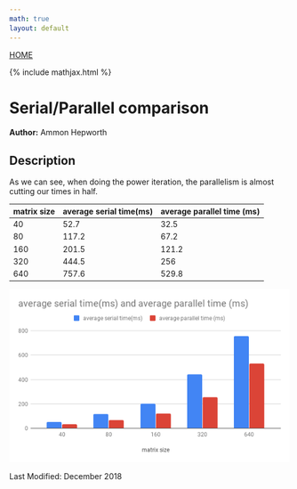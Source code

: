 ```yaml
---
math: true
layout: default
---
```

<a href="https://ammonhepworth.github.io/MATH4610/index">HOME</a>

{% include mathjax.html %}

# Serial/Parallel comparison


**Author:** Ammon Hepworth


## Description

As we can see, when doing the power iteration, the parallelism is almost cutting our times in half.

|matrix size  |   average serial time(ms)   |    average parallel time (ms) |
|-------------|-----------------------------|-------------------------------|
|40           |      52.7                   |            32.5               |
|80           |      117.2                  |            67.2               |
|160          |      201.5                  |            121.2              |
|320          |      444.5                  |            256                |
|640          |      757.6                  |            529.8              |

![Timings](https://github.com/AmmonHepworth/MATH4610/raw/master/hw6/powerIter/times.png "Timings")


Last Modified: December 2018
